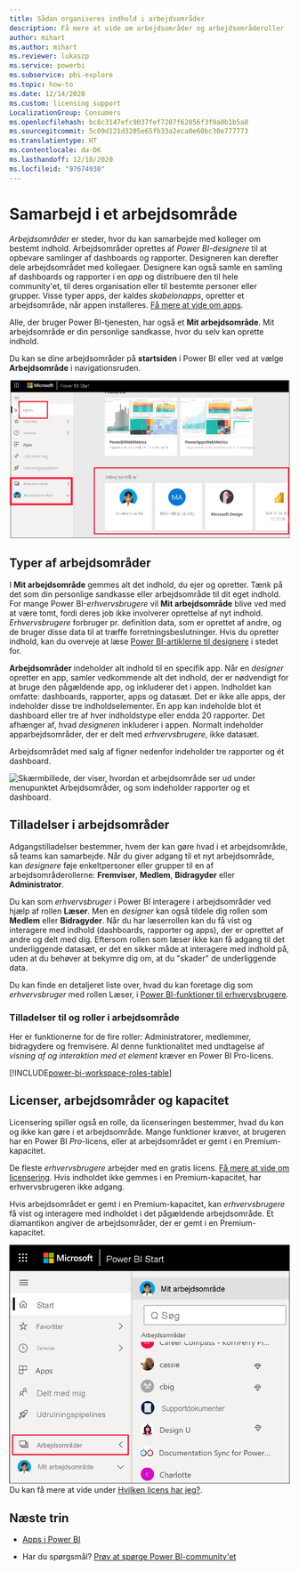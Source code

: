 ```yaml
---
title: Sådan organiseres indhold i arbejdsområder
description: Få mere at vide om arbejdsområder og arbejdsområderoller
author: mihart
ms.author: mihart
ms.reviewer: lukaszp
ms.service: powerbi
ms.subservice: pbi-explore
ms.topic: how-to
ms.date: 12/14/2020
ms.custom: licensing support
LocalizationGroup: Consumers
ms.openlocfilehash: bc8c3147efc9037fef7207f62856f3f9a0b1b5a8
ms.sourcegitcommit: 5c09d121d3205e65fb33a2eca0e60bc30e777773
ms.translationtype: HT
ms.contentlocale: da-DK
ms.lasthandoff: 12/18/2020
ms.locfileid: "97674930"
---
```

# <a name="collaborate-in-workspaces"></a>Samarbejd i et arbejdsområde

 *Arbejdsområder* er steder, hvor du kan samarbejde med kolleger om bestemt indhold. Arbejdsområder oprettes af *Power BI-designere* til at opbevare samlinger af dashboards og rapporter. Designeren kan derefter dele arbejdsområdet med kollegaer. Designere kan også samle en samling af dashboards og rapporter i en *app* og distribuere den til hele community'et, til deres organisation eller til bestemte personer eller grupper. Visse typer apps, der kaldes *skabelonapps*, opretter et arbejdsområde, når appen installeres. [Få mere at vide om apps](end-user-apps.md). 

 Alle, der bruger Power BI-tjenesten, har også et **Mit arbejdsområde**.  Mit arbejdsområde er din personlige sandkasse, hvor du selv kan oprette indhold.

 Du kan se dine arbejdsområder på **startsiden** i Power BI eller ved at vælge **Arbejdsområde** i navigationsruden.

 ![Skærmbillede, der viser navigationsruden med to typer arbejdsområder.](media/end-user-workspaces/power-bi-home-workspace.png)

## <a name="types-of-workspaces"></a>Typer af arbejdsområder
I **Mit arbejdsområde** gemmes alt det indhold, du ejer og opretter. Tænk på det som din personlige sandkasse eller arbejdsområde til dit eget indhold. For mange Power BI-*erhvervsbrugere* vil **Mit arbejdsområde** blive ved med at være tomt, fordi deres job ikke involverer oprettelse af nyt indhold. *Erhvervsbrugere* forbruger pr. definition data, som er oprettet af andre, og de bruger disse data til at træffe forretningsbeslutninger. Hvis du opretter indhold, kan du overveje at læse [Power BI-artiklerne til designere](../create-reports/index.yml) i stedet for.

**Arbejdsområder** indeholder alt indhold til en specifik app. Når en *designer* opretter en app, samler vedkommende alt det indhold, der er nødvendigt for at bruge den pågældende app, og inkluderer det i appen. Indholdet kan omfatte: dashboards, rapporter, apps og datasæt. Det er ikke alle apps, der indeholder disse tre indholdselementer. En app kan indeholde blot ét dashboard eller tre af hver indholdstype eller endda 20 rapporter. Det afhænger af, hvad *designeren* inkluderer i appen. Normalt indeholder apparbejdsområder, der er delt med *erhvervsbrugere*, ikke datasæt.

Arbejdsområdet med salg af figner nedenfor indeholder tre rapporter og ét dashboard. 

![Skærmbillede, der viser, hvordan et arbejdsområde ser ud under menupunktet Arbejdsområder, og som indeholder rapporter og et dashboard.](media/end-user-workspaces/power-bi-app-workspace.png)

## <a name="permissions-in-the-workspaces"></a>Tilladelser i arbejdsområder

Adgangstilladelser bestemmer, hvem der kan gøre hvad i et arbejdsområde, så teams kan samarbejde.  Når du giver adgang til et nyt arbejdsområde, kan *designere* føje enkeltpersoner eller grupper til en af arbejdsområderollerne: **Fremviser**, **Medlem**, **Bidragyder** eller **Administrator**. 


Du kan som *erhvervsbruger* i Power BI interagere i arbejdsområder ved hjælp af rollen **Læser**. Men en *designer* kan også tildele dig rollen som **Medlem** eller **Bidragyder**. Når du har læserrollen kan du få vist og interagere med indhold (dashboards, rapporter og apps), der er oprettet af andre og delt med dig. Eftersom rollen som læser ikke kan få adgang til det underliggende datasæt, er det en sikker måde at interagere med indhold på, uden at du behøver at bekymre dig om, at du "skader" de underliggende data.


Du kan finde en detaljeret liste over, hvad du kan foretage dig som *erhvervsbruger* med rollen Læser, i [Power BI-funktioner til erhvervsbrugere](end-user-features.md).


### <a name="workspace-permissions-and-roles"></a>Tilladelser til og roller i arbejdsområde

Her er funktionerne for de fire roller: Administratorer, medlemmer, bidragydere og fremvisere. Al denne funktionalitet med undtagelse af *visning af og interaktion med et element* kræver en Power BI Pro-licens.

[!INCLUDE[power-bi-workspace-roles-table](../includes/power-bi-workspace-roles-table.md)]

## <a name="licensing-workspaces-and-capacity"></a>Licenser, arbejdsområder og kapacitet
Licensering spiller også en rolle, da licenseringen bestemmer, hvad du kan og ikke kan gøre i et arbejdsområde. Mange funktioner kræver, at brugeren har en Power BI *Pro*-licens, eller at arbejdsområdet er gemt i en Premium-kapacitet. 

De fleste *erhvervsbrugere* arbejder med en gratis licens. [Få mere at vide om licensering](end-user-license.md). Hvis indholdet ikke gemmes i en Premium-kapacitet, har erhvervsbrugeren ikke adgang.

Hvis arbejdsområdet er gemt i en Premium-kapacitet, kan *erhvervsbrugere* få vist og interagere med indholdet i det pågældende arbejdsområde. Et diamantikon angiver de arbejdsområder, der er gemt i en Premium-kapacitet.

![Valgte arbejdsområder](media/end-user-workspaces/power-bi-diamonds.png) Du kan få mere at vide under [Hvilken licens har jeg?](end-user-license.md).



## <a name="next-steps"></a>Næste trin
* [Apps i Power BI](end-user-apps.md)    

* Har du spørgsmål? [Prøv at spørge Power BI-community'et](https://community.powerbi.com/)

